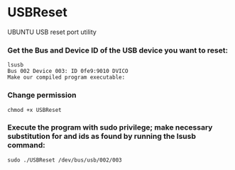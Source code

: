 # USBReset
UBUNTU USB reset port utility 

### Get the Bus and Device ID of the USB device you want to reset:

```
lsusb  
Bus 002 Device 003: ID 0fe9:9010 DVICO  
Make our compiled program executable:
```
### Change permission
```
chmod +x USBReset
```
### Execute the program with sudo privilege; make necessary substitution for <Bus> and <Device> ids as found by running the lsusb command:

```
sudo ./USBReset /dev/bus/usb/002/003  
```
